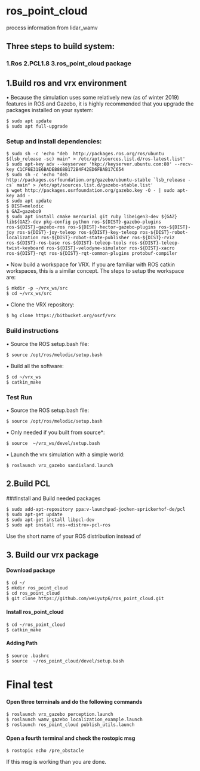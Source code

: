 # ros_point_cloud
process information from lidar_wamv
## Three steps to build system:  
### 1.Ros  2.PCL1.8 3.ros_point_cloud package

## 1.Build ros and vrx environment  
• Because the simulation uses some relatively new (as of winter 2019) features in ROS and Gazebo, it is highly recommended that you upgrade the packages installed on your system:

    $ sudo apt update
    $ sudo apt full-upgrade
### Setup and install dependencies:  

    $ sudo sh -c 'echo "deb  http://packages.ros.org/ros/ubuntu $(lsb_release -sc) main" > /etc/apt/sources.list.d/ros-latest.list'
    $ sudo apt-key adv --keyserver 'hkp://keyserver.ubuntu.com:80' --recv-key C1CF6E31E6BADE8868B172B4F42ED6FBAB17C654
    $ sudo sh -c 'echo "deb http://packages.osrfoundation.org/gazebo/ubuntu-stable `lsb_release -cs` main" > /etc/apt/sources.list.d/gazebo-stable.list'
    $ wget http://packages.osrfoundation.org/gazebo.key -O - | sudo apt-key add -
    $ sudo apt update
    $ DIST=melodic
    $ GAZ=gazebo9
    $ sudo apt install cmake mercurial git ruby libeigen3-dev ${GAZ} lib${GAZ}-dev pkg-config python ros-${DIST}-gazebo-plugins ros-${DIST}-gazebo-ros ros-${DIST}-hector-gazebo-plugins ros-${DIST}-joy ros-${DIST}-joy-teleop ros-${DIST}-key-teleop ros-${DIST}-robot-localization ros-${DIST}-robot-state-publisher ros-${DIST}-rviz ros-${DIST}-ros-base ros-${DIST}-teleop-tools ros-${DIST}-teleop-twist-keyboard ros-${DIST}-velodyne-simulator ros-${DIST}-xacro ros-${DIST}-rqt ros-${DIST}-rqt-common-plugins protobuf-compiler
• Now build a workspace for VRX. If you are familiar with ROS catkin workspaces, this is a similar concept. The steps to setup the workspace are:

    $ mkdir -p ~/vrx_ws/src
    $ cd ~/vrx_ws/src
•	Clone the VRX repository:

    $ hg clone https://bitbucket.org/osrf/vrx
### Build instructions
•	Source the ROS setup.bash file:

    $ source /opt/ros/melodic/setup.bash
•	Build all the software:

    $ cd ~/vrx_ws
    $ catkin_make
### Test Run
•	Source the ROS setup.bash file:

    $ source /opt/ros/melodic/setup.bash
•	Only needed if you built from source*:

    $ source  ~/vrx_ws/devel/setup.bash
•	Launch the vrx simulation with a simple world:

    $ roslaunch vrx_gazebo sandisland.launch
    
## 2.Build PCL
###Install and Build needed packages  

    $ sudo add-apt-repository ppa:v-launchpad-jochen-sprickerhof-de/pcl
    $ sudo apt-get update
    $ sudo apt-get install libpcl-dev
    $ sudo apt install ros-<distro>-pcl-ros
    
Use the short name of your ROS distribution instead of <distro>

## 3.	Build our vrx package
#### Download package
    $ cd ~/
    $ mkdir ros_point_cloud
    $ cd ros_point_cloud
    $ git clone https://github.com/weiyutp6/ros_point_cloud.git
#### Install ros_point_cloud
    $ cd ~/ros_point_cloud
    $ catkin_make
#### Adding Path
    $ source .bashrc
    $ source  ~/ros_point_cloud/devel/setup.bash

# Final test
#### Open three terminals and do the following commands
    $ roslaunch vrx_gazebo perception.launch
    $ roslaunch wamv_gazebo localization_example.launch
    $ roslaunch ros_point_cloud publish_utils.launch
#### Open a fourth terminal and check the rostopic msg  

    $ rostopic echo /pre_obstacle
If this msg is working than you are done.
